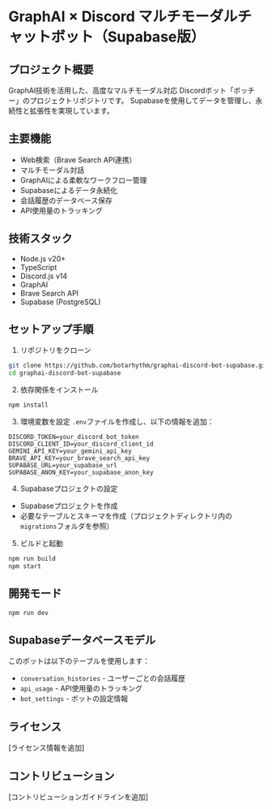 # GraphAI × Discord マルチモーダルチャットボット（Supabase版）

## プロジェクト概要

GraphAI技術を活用した、高度なマルチモーダル対応 Discordボット「ボッチー」のプロジェクトリポジトリです。
Supabaseを使用してデータを管理し、永続性と拡張性を実現しています。

## 主要機能

- Web検索（Brave Search API連携）
- マルチモーダル対話
- GraphAIによる柔軟なワークフロー管理
- Supabaseによるデータ永続化
- 会話履歴のデータベース保存
- API使用量のトラッキング

## 技術スタック

- Node.js v20+
- TypeScript
- Discord.js v14
- GraphAI
- Brave Search API
- Supabase (PostgreSQL)

## セットアップ手順

1. リポジトリをクローン
```bash
git clone https://github.com/botarhythm/graphai-discord-bot-supabase.git
cd graphai-discord-bot-supabase
```

2. 依存関係をインストール
```bash
npm install
```

3. 環境変数を設定
`.env`ファイルを作成し、以下の情報を追加：
```
DISCORD_TOKEN=your_discord_bot_token
DISCORD_CLIENT_ID=your_discord_client_id
GEMINI_API_KEY=your_gemini_api_key
BRAVE_API_KEY=your_brave_search_api_key
SUPABASE_URL=your_supabase_url
SUPABASE_ANON_KEY=your_supabase_anon_key
```

4. Supabaseプロジェクトの設定
- Supabaseプロジェクトを作成
- 必要なテーブルとスキーマを作成（プロジェクトディレクトリ内の`migrations`フォルダを参照）

5. ビルドと起動
```bash
npm run build
npm start
```

## 開発モード

```bash
npm run dev
```

## Supabaseデータベースモデル

このボットは以下のテーブルを使用します：

- `conversation_histories` - ユーザーごとの会話履歴
- `api_usage` - API使用量のトラッキング
- `bot_settings` - ボットの設定情報

## ライセンス

[ライセンス情報を追加]

## コントリビューション

[コントリビューションガイドラインを追加]
